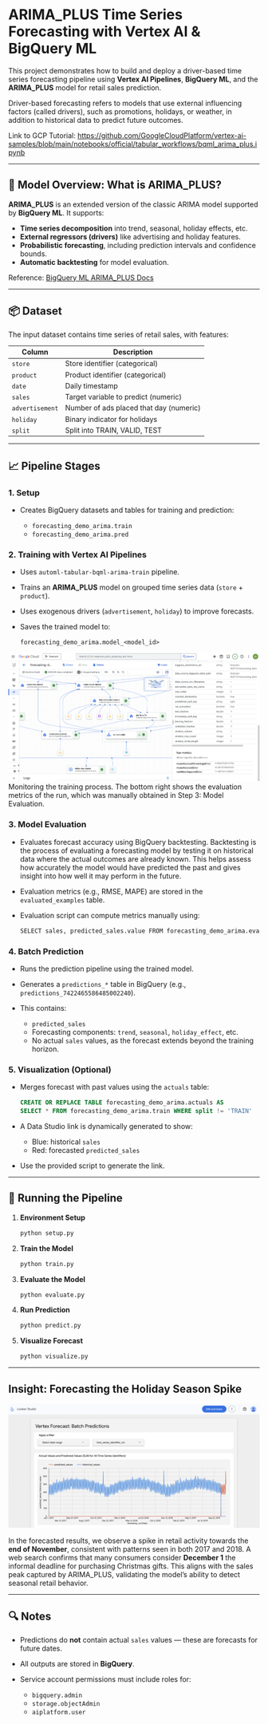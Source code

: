 # ARIMA\_PLUS Time Series Forecasting with Vertex AI & BigQuery ML

This project demonstrates how to build and deploy a driver-based time series forecasting pipeline using **Vertex AI Pipelines**, **BigQuery ML**, and the **ARIMA\_PLUS** model for retail sales prediction.

Driver-based forecasting refers to models that use external influencing factors (called drivers), such as promotions, holidays, or weather, in addition to historical data to predict future outcomes.

Link to GCP Tutorial: https://github.com/GoogleCloudPlatform/vertex-ai-samples/blob/main/notebooks/official/tabular_workflows/bqml_arima_plus.ipynb

---

## 🧠 Model Overview: What is ARIMA\_PLUS?

**ARIMA\_PLUS** is an extended version of the classic ARIMA model supported by **BigQuery ML**. It supports:

* **Time series decomposition** into trend, seasonal, holiday effects, etc.
* **External regressors (drivers)** like advertising and holiday features.
* **Probabilistic forecasting**, including prediction intervals and confidence bounds.
* **Automatic backtesting** for model evaluation.

Reference: [BigQuery ML ARIMA\_PLUS Docs](https://cloud.google.com/bigquery-ml/docs/reference/standard-sql/bigqueryml-syntax-create-time-series)

---

## 📦 Dataset

The input dataset contains time series of retail sales, with features:

| Column          | Description                             |
| --------------- | --------------------------------------- |
| `store`         | Store identifier (categorical)          |
| `product`       | Product identifier (categorical)        |
| `date`          | Daily timestamp                         |
| `sales`         | Target variable to predict (numeric)    |
| `advertisement` | Number of ads placed that day (numeric) |
| `holiday`       | Binary indicator for holidays           |
| `split`         | Split into TRAIN, VALID, TEST           |

---

## 📈 Pipeline Stages

### 1. **Setup**

* Creates BigQuery datasets and tables for training and prediction:

  * `forecasting_demo_arima.train`
  * `forecasting_demo_arima.pred`

### 2. **Training with Vertex AI Pipelines**

* Uses `automl-tabular-bqml-arima-train` pipeline.
* Trains an **ARIMA\_PLUS** model on grouped time series data (`store` + `product`).
* Uses exogenous drivers (`advertisement`, `holiday`) to improve forecasts.
* Saves the trained model to:

  ```
  forecasting_demo_arima.model_<model_id>
  ```

![Runtime Graph](training.png)
Monitoring the training process. The bottom right shows the evaluation metrics of the run, which was manually obtained in Step 3: Model Evaluation.

### 3. **Model Evaluation**

* Evaluates forecast accuracy using BigQuery backtesting. Backtesting is the process of evaluating a forecasting model by testing it on historical data where the actual outcomes are already known. This helps assess how accurately the model would have predicted the past and gives insight into how well it may perform in the future.
* Evaluation metrics (e.g., RMSE, MAPE) are stored in the `evaluated_examples` table.
* Evaluation script can compute metrics manually using:

  ```python
  SELECT sales, predicted_sales.value FROM forecasting_demo_arima.evaluated_examples
  ```

### 4. **Batch Prediction**

* Runs the prediction pipeline using the trained model.
* Generates a `predictions_*` table in BigQuery (e.g., `predictions_7422465586485002240`).
* This contains:

  * `predicted_sales`
  * Forecasting components: `trend`, `seasonal`, `holiday_effect`, etc.
  * No actual `sales` values, as the forecast extends beyond the training horizon.

### 5. **Visualization (Optional)**

* Merges forecast with past values using the `actuals` table:

  ```sql
  CREATE OR REPLACE TABLE forecasting_demo_arima.actuals AS
  SELECT * FROM forecasting_demo_arima.train WHERE split != 'TRAIN'
  ```
* A Data Studio link is dynamically generated to show:

  * Blue: historical `sales`
  * Red: forecasted `predicted_sales`
* Use the provided script to generate the link.

---

## 🚀 Running the Pipeline

1. **Environment Setup**

   ```bash
   python setup.py
   ```

2. **Train the Model**

   ```bash
   python train.py
   ```

3. **Evaluate the Model**

   ```bash
   python evaluate.py
   ```

4. **Run Prediction**

   ```bash
   python predict.py
   ```

5. **Visualize Forecast**

   ```bash
   python visualize.py
   ```

---

## Insight: Forecasting the Holiday Season Spike

![Retail Forecast Spike](looker.png)

In the forecasted results, we observe a spike in retail activity towards the **end of November**, consistent with patterns seen in both 2017 and 2018. A web search confirms that many consumers consider **December 1** the informal deadline for purchasing Christmas gifts. This aligns with the sales peak captured by ARIMA_PLUS, validating the model’s ability to detect seasonal retail behavior.

---

## 🔍 Notes

* Predictions do **not** contain actual `sales` values — these are forecasts for future dates.
* All outputs are stored in **BigQuery**.
* Service account permissions must include roles for:

  * `bigquery.admin`
  * `storage.objectAdmin`
  * `aiplatform.user`
